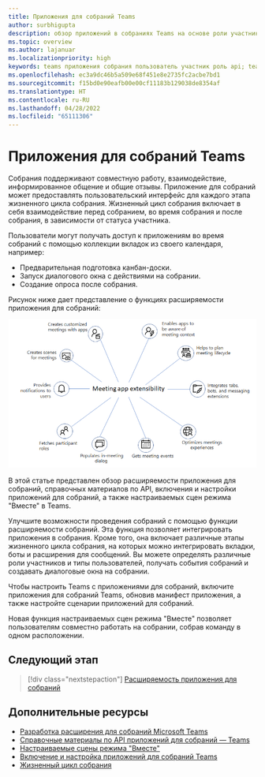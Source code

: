 ```yaml
---
title: Приложения для собраний Teams
author: surbhigupta
description: обзор приложений в собраниях Teams на основе роли участника и пользователя
ms.topic: overview
ms.author: lajanuar
ms.localizationpriority: high
keywords: teams приложения собрания пользователь участник роль api; teams apps meetings user participant role api
ms.openlocfilehash: ec3a9dc46b5a509e68f451e8e2735fc2acbe7bd1
ms.sourcegitcommit: f15bd0e90eafb00e00cf11183b129038de8354af
ms.translationtype: HT
ms.contentlocale: ru-RU
ms.lasthandoff: 04/28/2022
ms.locfileid: "65111306"
---
```

# <a name="apps-for-teams-meetings"></a>Приложения для собраний Teams

Собрания поддерживают совместную работу, взаимодействие, информированное общение и общие отзывы. Приложение для собраний может предоставлять пользовательский интерфейс для каждого этапа жизненного цикла собрания. Жизненный цикл собрания включает в себя взаимодействие перед собранием, во время собрания и после собрания, в зависимости от статуса участника.

Пользователи могут получать доступ к приложениям во время собраний с помощью коллекции вкладок из своего календаря, например:

* Предварительная подготовка канбан-доски.
* Запуск диалогового окна с действиями на собрании.
* Создание опроса после собрания.

Рисунок ниже дает представление о функциях расширяемости приложения для собраний:

![Расширяемость приложения для собраний](../assets/images/apps-in-meetings/meetingappextensibility.png)

В этой статье представлен обзор расширяемости приложения для собраний, справочных материалов по API, включения и настройки приложений для собраний, а также настраиваемых сцен режима "Вместе" в Teams.

Улучшите возможности проведения собраний с помощью функции расширяемости собраний. Эта функция позволяет интегрировать приложения в собрания. Кроме того, она включает различные этапы жизненного цикла собрания, на которых можно интегрировать вкладки, боты и расширения для сообщений. Вы можете определять различные роли участников и типы пользователей, получать события собраний и создавать диалоговые окна на собрании.

Чтобы настроить Teams с приложениями для собраний, включите приложения для собраний Teams, обновив манифест приложения, а также настройте сценарии приложений для собраний.

Новая функция настраиваемых сцен режима "Вместе" позволяет пользователям совместно работать на собрании, собрав команду в одном расположении.

## <a name="next-step"></a>Следующий этап

> [!div class="nextstepaction"]
> [Расширяемость приложения для собраний](meeting-app-extensibility.md)

## <a name="see-also"></a>Дополнительные ресурсы

* [Разработка расширения для собраний Microsoft Teams](~/apps-in-teams-meetings/design/designing-apps-in-meetings.md)
* [Справочные материалы по API приложений для собраний — Teams](~/apps-in-teams-meetings/api-references.md)
* [Настраиваемые сцены режима "Вместе"](~/apps-in-teams-meetings/teams-together-mode.md)
* [Включение и настройка приложений для собраний Teams](~/apps-in-teams-meetings/enable-and-configure-your-app-for-teams-meetings.md)
* [Жизненный цикл собрания](meeting-app-extensibility.md#meeting-lifecycle)
